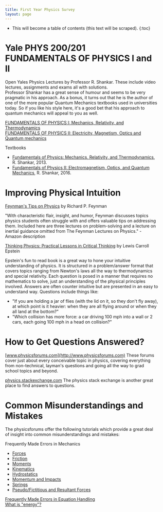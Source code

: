 ```yaml
---
title: First Year Physics Survey
layout: page
---
```


* This will become a table of contents (this text will be scraped).
{:toc}


# Yale PHYS 200/201 FUNDAMENTALS OF PHYSICS I and II
Open Yales Physics Lectures by Professor R. Shankar. These include video lectures, assignments and exams all with solutions.  
Professor Shankar has a great sense of humour and seems to be very pragmatic in his approach. As a bonus, it turns out that he is the author of one of the more popular Quantum Mechanics textbooks used in universities today. So if you like his style here, it's a good bet that his approach to quantum mechanics will appeal to you as well.

[FUNDAMENTALS OF PHYSICS I: Mechanics, Relativity, and Thermodynamics](http://oyc.yale.edu/physics/phys-200)  
[FUNDAMENTALS OF PHYSICS II: Electricity, Magnetism, Optics and Quantum mechanics](http://oyc.yale.edu/physics/phys-201)


Textbooks
+ [Fundamentals of Physics: Mechanics, Relativity, and Thermodynamics](http://www.amazon.com/Fundamentals-Physics-Mechanics-Relativity-Thermodynamics/dp/0300192207), R. Shankar, 2013.
+ [Fundamentals of Physics II: Electromagnetism, Optics, and Quantum Mechanics](https://www.amazon.com/Fundamentals-Physics-II-Electromagnetism-Mechanics/dp/0300212364), R. Shankar, 2016.


# Improving Physical Intuition

[Feynman's Tips on Physics](http://www.amazon.com/Feynmans-Tips-Physics-Reflections-Problem-Solving/dp/0465027970)
by Richard P. Feynman

"With characteristic flair, insight, and humor, Feynman discusses topics physics students often struggle with and offers valuable tips on addressing them. Included here are three lectures on problem-solving and a lecture on inertial guidance omitted from The Feynman Lectures on Physics." - Amazon description

[Thinking Physics: Practical Lessons in Critical Thinking](http://www.amazon.com/Thinking-Physics-Practical-Lessons-Critical/dp/0935218068)
by Lewis Carroll Epstein

Epstein's fun to read book is a great way to hone your intuitive understanding of physics. It is structured in a problem/answer format that covers topics ranging from Newton's laws all the way to thermodynamics and special relativity. Each question is posed in a manner that requires no mathematics to solve, just an understanding of the physical principles involved. Answers are often counter intuitive but are presented in an easy to understand way. Questions include things like:

+ "If you are holding a jar of flies (with the lid on it, so they don't fly away), at which point is it heavier: when they are all flying around or when they all land at the bottom?"  
+ "Which collision has more force: a car driving 100 mph into a wall or 2 cars, each going 100 mph in a head on collision?"

# How to Get Questions Answered?

[www.physicsforums.com](http://www.physicsforums.com)
These forums cover just about every conceivable topic in physics, covering everything from non-technical, layman's questions and going all the way to grad school topics and beyond.

[physics.stackexchange.com](physics.stackexchange.com)
The physics stack exchange is another great place to find answers to questions.
# Common Misunderstandings and Mistakes

The physicsforums offer the following tutorials which provide a great deal of insight into common misunderstandings and mistakes:

Frequently Made Errors in Mechanics
+ [Forces](https://www.physicsforums.com/insights/frequently-made-errors-mechanics-forces/)
+ [Friction](https://www.physicsforums.com/insights/frequently-made-errors-mechanics-friction/)
+ [Moments](https://www.physicsforums.com/insights/frequently-made-errors-mechanics-moments/)
+ [Kinematics](https://www.physicsforums.com/insights/frequently-made-errors-mechanics-kinematics/)
+ [Hydrostatics](https://www.physicsforums.com/insights/frequently-made-errors-mechanics-hydrostatics/)
+ [Momentum and Impacts](https://www.physicsforums.com/insights/frequently-made-errors-mechanics-momentum-impacts/)
+ [Springs](https://www.physicsforums.com/insights/frequently-made-errors-mechanics-springs/)
+ [Pseudo/Fictitious and Resultant Forces](https://www.physicsforums.com/insights/frequently-made-errors-pseudo-resultant-forces/)

[Frequently Made Errors in Equation Handling](https://www.physicsforums.com/insights/frequently-made-errors-equation-handling/)  
[What is "energy"?](https://www.physicsforums.com/insights/what-is-energy/)
